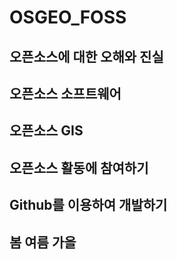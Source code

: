 # OSGEO_FOSS

## 오픈소스에 대한 오해와 진실

## 오픈소스 소프트웨어

## 오픈소스 GIS

## 오픈소스 활동에 참여하기

## Github를 이용하여 개발하기

## 봄 여름 가을 
